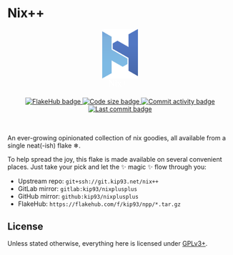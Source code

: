 # Nix++

<!-- These get ignored by glamour (the backend for markdown rendering soft-serve
     uses), so it won't look ugly on the terminal -->
<!-- markdownlint-disable no-inline-html -->
<div align="center">
  <img src="logo.small.svg" width="80" alt="Nix++ logo"/>
</div><div align="center">
  <svg width="80" height="20">
    <text fill="white" font-size="20" font-family="Verdana"
          x="50%" y="50%" dominant-baseline="middle" text-anchor="middle">
      Nix++
    </text>
  </svg>
</div></br><div align="center">
  <!-- Badges -->
  <!-- markdownlint-disable line-length -->
  <a href="https://flakehub.com/flake/kip93/npp">
    <img src="https://img.shields.io/endpoint?url=https://flakehub.com/f/kip93/npp/badge" alt="FlakeHub badge"/>
  </a>
  <a href="https://github.com/kip93/nixplusplus">
    <img src="https://img.shields.io/github/languages/code-size/kip93/nixplusplus?style=flat&label=Size&color=067CC1&cacheSeconds=3600" alt="Code size badge"/>
  </a>
  <a href="https://github.com/kip93/nixplusplus/graphs/commit-activity">
    <img src="https://img.shields.io/github/commit-activity/m/kip93/nixplusplus?style=flat&label=Commit%20activity&color=067CC1&cacheSeconds=300" alt="Commit activity badge"/>
  </a>
  <a href="https://github.com/kip93/nixplusplus/commits/main">
    <img src="https://img.shields.io/github/last-commit/kip93/nixplusplus?style=flat&label=Last%20commit&color=067CC1&cacheSeconds=300" alt="Last commit badge"/>
  </a>
</div><!-- Haha, HTML go --></br></br>

An ever-growing opinionated collection of nix goodies, all available from a
single neat(-ish) flake ❄.

To help spread the joy, this flake is made available on several convenient
places. Just take your pick and let the ✨ magic ✨ flow through you:

* Upstream repo:
  `git+ssh://git.kip93.net/nix++`
* GitLab mirror:
  `gitlab:kip93/nixplusplus`
* GitHub mirror:
  `github:kip93/nixplusplus`
* FlakeHub:
  `https://flakehub.com/f/kip93/npp/*.tar.gz`

## License

Unless stated otherwise, everything here is licensed under
[GPLv3+](./LICENSE.md).
